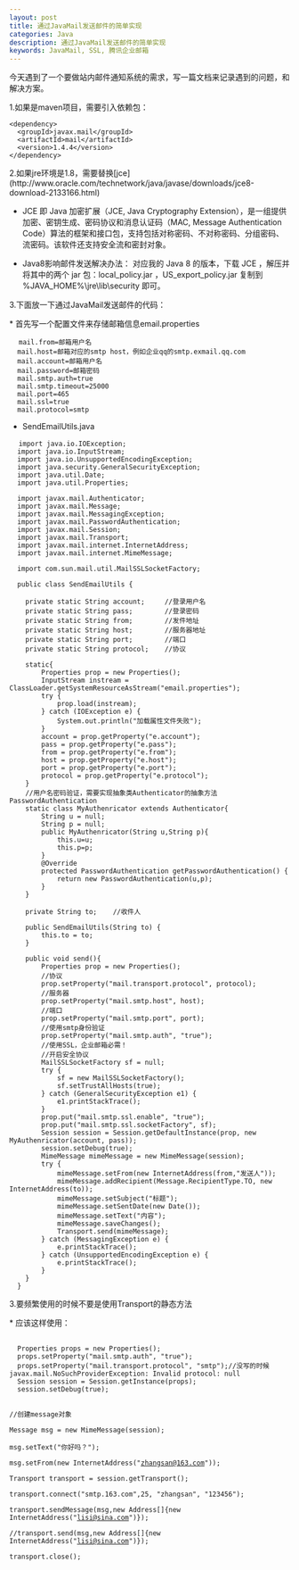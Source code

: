 ```yaml
---
layout: post
title: 通过JavaMail发送邮件的简单实现
categories: Java
description: 通过JavaMail发送邮件的简单实现
keywords: JavaMail, SSL, 腾讯企业邮箱
---
```

今天遇到了一个要做站内邮件通知系统的需求，写一篇文档来记录遇到的问题，和解决方案。

<p>1.如果是maven项目，需要引入依赖包：</p>

<pre><code>&lt;dependency&gt;  
  &lt;groupId&gt;javax.mail&lt;/groupId&gt;  
  &lt;artifactId&gt;mail&lt;/artifactId&gt;
  &lt;version&gt;1.4.4&lt;/version&gt;  
&lt;/dependency&gt;</code>
</pre>

<p>2.如果jre环境是1.8，需要替换[jce](http://www.oracle.com/technetwork/java/javase/downloads/jce8-download-2133166.html)</p>

* JCE 即 Java 加密扩展（JCE, Java Cryptography Extension），是一组提供加密、密钥生成、密码协议和消息认证码（MAC, Message Authentication Code）算法的框架和接口包，支持包括对称密码、不对称密码、分组密码、流密码。该软件还支持安全流和密封对象。

* Java8影响邮件发送解决办法：
对应我的 Java 8 的版本，下载 JCE ，解压并将其中的两个 jar 包：local_policy.jar ，US_export_policy.jar 复制到 %JAVA_HOME%\jre\lib\security 即可。

<p>3.下面放一下通过JavaMail发送邮件的代码：</p>
* 首先写一个配置文件来存储邮箱信息email.properties
<pre>
  <code>mail.from=邮箱用户名
  mail.host=邮箱对应的smtp host，例如企业qq的smtp.exmail.qq.com
  mail.account=邮箱用户名
  mail.password=邮箱密码
  mail.smtp.auth=true
  mail.smtp.timeout=25000
  mail.port=465
  mail.ssl=true
  mail.protocol=smtp</code></pre>

* SendEmailUtils.java
<pre>
  <code>import java.io.IOException;
  import java.io.InputStream;
  import java.io.UnsupportedEncodingException;
  import java.security.GeneralSecurityException;
  import java.util.Date;
  import java.util.Properties;

  import javax.mail.Authenticator;
  import javax.mail.Message;
  import javax.mail.MessagingException;
  import javax.mail.PasswordAuthentication;
  import javax.mail.Session;
  import javax.mail.Transport;
  import javax.mail.internet.InternetAddress;
  import javax.mail.internet.MimeMessage;

  import com.sun.mail.util.MailSSLSocketFactory;

  public class SendEmailUtils {

    private static String account;     //登录用户名
    private static String pass;        //登录密码
    private static String from;        //发件地址
    private static String host;        //服务器地址
    private static String port;        //端口
    private static String protocol;    //协议

    static{
        Properties prop = new Properties();
        InputStream instream = ClassLoader.getSystemResourceAsStream("email.properties");
        try {
            prop.load(instream);
        } catch (IOException e) {
            System.out.println("加载属性文件失败");
        }
        account = prop.getProperty("e.account");
        pass = prop.getProperty("e.pass");
        from = prop.getProperty("e.from");
        host = prop.getProperty("e.host");
        port = prop.getProperty("e.port");
        protocol = prop.getProperty("e.protocol");
    }
    //用户名密码验证，需要实现抽象类Authenticator的抽象方法PasswordAuthentication
    static class MyAuthenricator extends Authenticator{  
        String u = null;  
        String p = null;  
        public MyAuthenricator(String u,String p){  
            this.u=u;  
            this.p=p;  
        }  
        @Override  
        protected PasswordAuthentication getPasswordAuthentication() {  
            return new PasswordAuthentication(u,p);  
        }  
    }

    private String to;    //收件人

    public SendEmailUtils(String to) {
        this.to = to;
    }

    public void send(){
        Properties prop = new Properties();
        //协议
        prop.setProperty("mail.transport.protocol", protocol);
        //服务器
        prop.setProperty("mail.smtp.host", host);
        //端口
        prop.setProperty("mail.smtp.port", port);
        //使用smtp身份验证
        prop.setProperty("mail.smtp.auth", "true");
        //使用SSL，企业邮箱必需！
        //开启安全协议
        MailSSLSocketFactory sf = null;
        try {
            sf = new MailSSLSocketFactory();
            sf.setTrustAllHosts(true);
        } catch (GeneralSecurityException e1) {
            e1.printStackTrace();
        }
        prop.put("mail.smtp.ssl.enable", "true");
        prop.put("mail.smtp.ssl.socketFactory", sf);
        Session session = Session.getDefaultInstance(prop, new MyAuthenricator(account, pass));
        session.setDebug(true);
        MimeMessage mimeMessage = new MimeMessage(session);
        try {
            mimeMessage.setFrom(new InternetAddress(from,"发送人"));
            mimeMessage.addRecipient(Message.RecipientType.TO, new InternetAddress(to));
            mimeMessage.setSubject("标题");
            mimeMessage.setSentDate(new Date());
            mimeMessage.setText("内容");
            mimeMessage.saveChanges();
            Transport.send(mimeMessage);
        } catch (MessagingException e) {
            e.printStackTrace();
        } catch (UnsupportedEncodingException e) {
            e.printStackTrace();
        }
    }
  }</code></pre>

<p>3.要频繁使用的时候不要是使用Transport的静态方法</p>
* 应该这样使用：
<pre>
  <code>
  Properties props = new Properties();  
  props.setProperty("mail.smtp.auth", "true");  
  props.setProperty("mail.transport.protocol", "smtp");//没写的时候  javax.mail.NoSuchProviderException: Invalid protocol: null  
  Session session = Session.getInstance(props);  
  session.setDebug(true);  

  //创建message对象  
  Message msg = new MimeMessage(session);  
  msg.setText("你好吗？");  
  msg.setFrom(new InternetAddress("zhangsan@163.com"));  
  Transport transport = session.getTransport();  
  transport.connect("smtp.163.com",25, "zhangsan", "123456");  
  transport.sendMessage(msg,new Address[]{new InternetAddress("lisi@sina.com")});  
  //transport.send(msg,new Address[]{new InternetAddress("lisi@sina.com")});  
  transport.close();  </code></pre>
